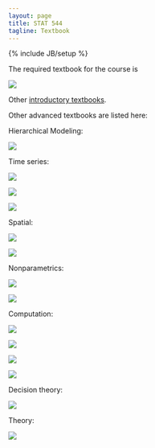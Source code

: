 ```yaml
---
layout: page
title: STAT 544
tagline: Textbook
---
```

{% include JB/setup %}

The required textbook for the course is 

<a href="http://www.amazon.com/gp/product/1439840954/ref=as_li_tl?ie=UTF8&camp=1789&creative=390957&creativeASIN=1439840954&linkCode=as2&tag=jarnieassprod-20&linkId=3HFCNUPX52YW2EVV"><img border="0" src="http://ws-na.amazon-adsystem.com/widgets/q?_encoding=UTF8&ASIN=1439840954&Format=_SL110_&ID=AsinImage&MarketPlace=US&ServiceVersion=20070822&WS=1&tag=jarnieassprod-20" ></a><img src="http://ir-na.amazon-adsystem.com/e/ir?t=jarnieassprod-20&l=as2&o=1&a=1439840954" width="1" height="1" border="0" alt="" style="border:none !important; margin:0px !important;" />

Other [introductory textbooks](../stat544/textbook.html).

Other advanced textbooks are listed here: 

Hierarchical Modeling:

<a href="http://www.amazon.com/gp/product/052168689X/ref=as_li_tl?ie=UTF8&camp=1789&creative=390957&creativeASIN=052168689X&linkCode=as2&tag=jarnieassprod-20&linkId=3YD6BUS7X6A3F3PK"><img border="0" src="http://ws-na.amazon-adsystem.com/widgets/q?_encoding=UTF8&ASIN=052168689X&Format=_SL110_&ID=AsinImage&MarketPlace=US&ServiceVersion=20070822&WS=1&tag=jarnieassprod-20" ></a><img src="http://ir-na.amazon-adsystem.com/e/ir?t=jarnieassprod-20&l=as2&o=1&a=052168689X" width="1" height="1" border="0" alt="" style="border:none !important; margin:0px !important;" />


Time series:

<a href="http://www.amazon.com/gp/product/0387772375/ref=as_li_tl?ie=UTF8&camp=1789&creative=390957&creativeASIN=0387772375&linkCode=as2&tag=jarnieassprod-20&linkId=HNQKY6TEE3CQUNWW"><img border="0" src="http://ws-na.amazon-adsystem.com/widgets/q?_encoding=UTF8&ASIN=0387772375&Format=_SL110_&ID=AsinImage&MarketPlace=US&ServiceVersion=20070822&WS=1&tag=jarnieassprod-20" ></a><img src="http://ir-na.amazon-adsystem.com/e/ir?t=jarnieassprod-20&l=as2&o=1&a=0387772375" width="1" height="1" border="0" alt="" style="border:none !important; margin:0px !important;" />

<a href="http://www.amazon.com/gp/product/1420093363/ref=as_li_tl?ie=UTF8&camp=1789&creative=390957&creativeASIN=1420093363&linkCode=as2&tag=jarnieassprod-20&linkId=U6QR3AJUXZEDF7WE"><img border="0" src="http://ws-na.amazon-adsystem.com/widgets/q?_encoding=UTF8&ASIN=1420093363&Format=_SL110_&ID=AsinImage&MarketPlace=US&ServiceVersion=20070822&WS=1&tag=jarnieassprod-20" ></a><img src="http://ir-na.amazon-adsystem.com/e/ir?t=jarnieassprod-20&l=as2&o=1&a=1420093363" width="1" height="1" border="0" alt="" style="border:none !important; margin:0px !important;" />

<a href="http://www.amazon.com/gp/product/1475770987/ref=as_li_tl?ie=UTF8&camp=1789&creative=390957&creativeASIN=1475770987&linkCode=as2&tag=jarnieassprod-20&linkId=3KLDSKSK6JBMSIFB"><img border="0" src="http://ws-na.amazon-adsystem.com/widgets/q?_encoding=UTF8&ASIN=1475770987&Format=_SL110_&ID=AsinImage&MarketPlace=US&ServiceVersion=20070822&WS=1&tag=jarnieassprod-20" ></a><img src="http://ir-na.amazon-adsystem.com/e/ir?t=jarnieassprod-20&l=as2&o=1&a=1475770987" width="1" height="1" border="0" alt="" style="border:none !important; margin:0px !important;" />

Spatial:

<a href="http://www.amazon.com/gp/product/1439819173/ref=as_li_tl?ie=UTF8&camp=1789&creative=390957&creativeASIN=1439819173&linkCode=as2&tag=jarnieassprod-20&linkId=A3MDJX5QFRT6DYXV"><img border="0" src="http://ws-na.amazon-adsystem.com/widgets/q?_encoding=UTF8&ASIN=1439819173&Format=_SL110_&ID=AsinImage&MarketPlace=US&ServiceVersion=20070822&WS=1&tag=jarnieassprod-20" ></a><img src="http://ir-na.amazon-adsystem.com/e/ir?t=jarnieassprod-20&l=as2&o=1&a=1439819173" width="1" height="1" border="0" alt="" style="border:none !important; margin:0px !important;" />

<a href="http://www.amazon.com/gp/product/0471692743/ref=as_li_tl?ie=UTF8&camp=1789&creative=390957&creativeASIN=0471692743&linkCode=as2&tag=jarnieassprod-20&linkId=AOOHQOWAKW7FLVTS"><img border="0" src="http://ws-na.amazon-adsystem.com/widgets/q?_encoding=UTF8&ASIN=0471692743&Format=_SL110_&ID=AsinImage&MarketPlace=US&ServiceVersion=20070822&WS=1&tag=jarnieassprod-20" ></a><img src="http://ir-na.amazon-adsystem.com/e/ir?t=jarnieassprod-20&l=as2&o=1&a=0471692743" width="1" height="1" border="0" alt="" style="border:none !important; margin:0px !important;" />

Nonparametrics:

<a href="http://www.amazon.com/gp/product/0521513464/ref=as_li_tl?ie=UTF8&camp=1789&creative=390957&creativeASIN=0521513464&linkCode=as2&tag=jarnieassprod-20&linkId=HC74OR7IHGQFFCYV"><img border="0" src="http://ws-na.amazon-adsystem.com/widgets/q?_encoding=UTF8&ASIN=0521513464&Format=_SL110_&ID=AsinImage&MarketPlace=US&ServiceVersion=20070822&WS=1&tag=jarnieassprod-20" ></a><img src="http://ir-na.amazon-adsystem.com/e/ir?t=jarnieassprod-20&l=as2&o=1&a=0521513464" width="1" height="1" border="0" alt="" style="border:none !important; margin:0px !important;" />

<a href="http://www.amazon.com/gp/product/0387955372/ref=as_li_tl?ie=UTF8&camp=1789&creative=390957&creativeASIN=0387955372&linkCode=as2&tag=jarnieassprod-20&linkId=FALI3C2QS2PHB3XI"><img border="0" src="http://ws-na.amazon-adsystem.com/widgets/q?_encoding=UTF8&ASIN=0387955372&Format=_SL110_&ID=AsinImage&MarketPlace=US&ServiceVersion=20070822&WS=1&tag=jarnieassprod-20" ></a><img src="http://ir-na.amazon-adsystem.com/e/ir?t=jarnieassprod-20&l=as2&o=1&a=0387955372" width="1" height="1" border="0" alt="" style="border:none !important; margin:0px !important;" />

Computation:

<a href="http://www.amazon.com/gp/product/0387212396/ref=as_li_tl?ie=UTF8&camp=1789&creative=390957&creativeASIN=0387212396&linkCode=as2&tag=jarnieassprod-20&linkId=ZUFCE67LF4N2JMH4"><img border="0" src="http://ws-na.amazon-adsystem.com/widgets/q?_encoding=UTF8&ASIN=0387212396&Format=_SL110_&ID=AsinImage&MarketPlace=US&ServiceVersion=20070822&WS=1&tag=jarnieassprod-20" ></a><img src="http://ir-na.amazon-adsystem.com/e/ir?t=jarnieassprod-20&l=as2&o=1&a=0387212396" width="1" height="1" border="0" alt="" style="border:none !important; margin:0px !important;" />

<a href="http://www.amazon.com/gp/product/1584885874/ref=as_li_tl?ie=UTF8&camp=1789&creative=390957&creativeASIN=1584885874&linkCode=as2&tag=jarnieassprod-20&linkId=VBM6RD5CU7YSL4CJ"><img border="0" src="http://ws-na.amazon-adsystem.com/widgets/q?_encoding=UTF8&ASIN=1584885874&Format=_SL110_&ID=AsinImage&MarketPlace=US&ServiceVersion=20070822&WS=1&tag=jarnieassprod-20" ></a><img src="http://ir-na.amazon-adsystem.com/e/ir?t=jarnieassprod-20&l=as2&o=1&a=1584885874" width="1" height="1" border="0" alt="" style="border:none !important; margin:0px !important;" />

<a href="http://www.amazon.com/gp/product/1420079417/ref=as_li_tl?ie=UTF8&camp=1789&creative=390957&creativeASIN=1420079417&linkCode=as2&tag=jarnieassprod-20&linkId=SDVG6NEYUWVZRSTC"><img border="0" src="http://ws-na.amazon-adsystem.com/widgets/q?_encoding=UTF8&ASIN=1420079417&Format=_SL110_&ID=AsinImage&MarketPlace=US&ServiceVersion=20070822&WS=1&tag=jarnieassprod-20" ></a><img src="http://ir-na.amazon-adsystem.com/e/ir?t=jarnieassprod-20&l=as2&o=1&a=1420079417" width="1" height="1" border="0" alt="" style="border:none !important; margin:0px !important;" />

<a href="http://www.amazon.com/gp/product/0387951466/ref=as_li_tl?ie=UTF8&camp=1789&creative=390957&creativeASIN=0387951466&linkCode=as2&tag=jarnieassprod-20&linkId=65S3VJQNGID3LBPG"><img border="0" src="http://ws-na.amazon-adsystem.com/widgets/q?_encoding=UTF8&ASIN=0387951466&Format=_SL110_&ID=AsinImage&MarketPlace=US&ServiceVersion=20070822&WS=1&tag=jarnieassprod-20" ></a><img src="http://ir-na.amazon-adsystem.com/e/ir?t=jarnieassprod-20&l=as2&o=1&a=0387951466" width="1" height="1" border="0" alt="" style="border:none !important; margin:0px !important;" />


Decision theory:

<a href="http://www.amazon.com/gp/product/1441930744/ref=as_li_tl?ie=UTF8&camp=1789&creative=390957&creativeASIN=1441930744&linkCode=as2&tag=jarnieassprod-20&linkId=QQNRN5CTHHNJ24ZG"><img border="0" src="http://ws-na.amazon-adsystem.com/widgets/q?_encoding=UTF8&ASIN=1441930744&Format=_SL110_&ID=AsinImage&MarketPlace=US&ServiceVersion=20070822&WS=1&tag=jarnieassprod-20" ></a><img src="http://ir-na.amazon-adsystem.com/e/ir?t=jarnieassprod-20&l=as2&o=1&a=1441930744" width="1" height="1" border="0" alt="" style="border:none !important; margin:0px !important;" />

Theory:

<a href="http://www.amazon.com/gp/product/047149464X/ref=as_li_tl?ie=UTF8&camp=1789&creative=390957&creativeASIN=047149464X&linkCode=as2&tag=jarnieassprod-20&linkId=R3IH6W6K7LEXHMAT"><img border="0" src="http://ws-na.amazon-adsystem.com/widgets/q?_encoding=UTF8&ASIN=047149464X&Format=_SL110_&ID=AsinImage&MarketPlace=US&ServiceVersion=20070822&WS=1&tag=jarnieassprod-20" ></a><img src="http://ir-na.amazon-adsystem.com/e/ir?t=jarnieassprod-20&l=as2&o=1&a=047149464X" width="1" height="1" border="0" alt="" style="border:none !important; margin:0px !important;" />
